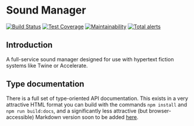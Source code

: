 # Sound Manager

[![Build Status](https://travis-ci.com/furkleindustries/sound-manager.svg?branch=master)](https://travis-ci.com/furkleindustries/sound-manager) [![Test Coverage](https://api.codeclimate.com/v1/badges/593d48d6cb6e981eb227/test_coverage)](https://codeclimate.com/github/furkleindustries/sound-manager/test_coverage) [![Maintainability](https://api.codeclimate.com/v1/badges/593d48d6cb6e981eb227/maintainability)](https://codeclimate.com/github/furkleindustries/sound-manager/maintainability) [![Total alerts](https://img.shields.io/lgtm/alerts/g/furkleindustries/sound-manager.svg?logo=lgtm&logoWidth=18)](https://lgtm.com/projects/g/furkleindustries/sound-manager/alerts/)

## Introduction

A full-service sound manager designed for use with hypertext fiction systems like Twine or Accelerate.

## Type documentation

There is a full set of type-oriented API documentation. This exists in a very attractive HTML format you can build with the commands `npm install` and `npm run build:docs`, and a significantly less attractive (but browser-accessible) Markdown version soon to be added [here](/wiki/typedocs/).
